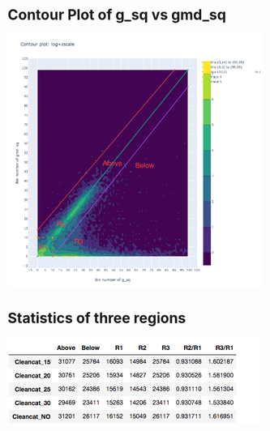 # Contour Plot of g_sq vs gmd_sq
![](images/contour_plot_g_sq_gmd_sq1.png)

# Statistics of three regions
![](images/df_results.png)
